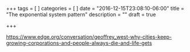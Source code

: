 +++
tags = [
]
categories = [
]
date = "2016-12-15T23:08:10-06:00"
title = "The exponential system pattern"
description = ""
draft = true

+++

https://www.edge.org/conversation/geoffrey_west-why-cities-keep-growing-corporations-and-people-always-die-and-life-gets

